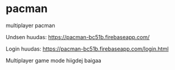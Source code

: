 # pacman
multiplayer pacman

Undsen huudas: https://pacman-bc51b.firebaseapp.com/

Login huudas: https://pacman-bc51b.firebaseapp.com/login.html

Multiplayer game mode hiigdej baigaa
